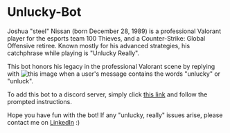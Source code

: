 # Unlucky-Bot

Joshua "steel" Nissan (born December 28, 1989) is a professional Valorant player for the esports team 100 Thieves, and a Counter-Strike: Global Offensive retiree. Known mostly for his advanced strategies, his catchphrase while playing is "Unlucky Really".

This bot honors his legacy in the professional Valorant scene by replying with ![this image](https://imgur.com/gallery/Ka8DY3U) when a user's message contains the words "unlucky" or "unluck".

To add this bot to a discord server, simply click [this link](https://discord.com/oauth2/authorize?client_id=819583380491599932&permissions=0&scope=bot) and follow the prompted instructions.


Hope you have fun with the bot!
If any "unlucky, really" issues arise, please contact me on [LinkedIn](https://www.linkedin.com/in/quinn-ha/) :)
